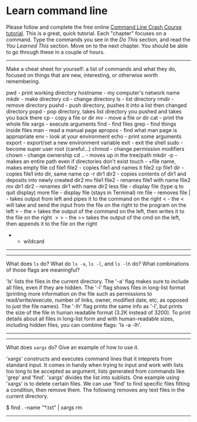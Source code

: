 # Learn command line

Please follow and complete the free online [Command Line Crash Course
tutorial](http://cli.learncodethehardway.org/book/). This is a great,
quick tutorial. Each "chapter" focuses on a command. Type the commands
you see in the _Do This_ section, and read the _You Learned This_
section. Move on to the next chapter. You should be able to go through
these in a couple of hours.


---

Make a cheat sheet for yourself: a list of commands and what they do, focused on things that are new, interesting, or otherwise worth remembering.

pwd - print working directory
hostname - my computer's network name
mkdir - make directory 
cd - change directory
ls - list directory
rmdir - remove directory
pushd - push directory, pushes it into a list then changed directory
popd - pop directory, takes list directory you pushed and takes you back there
cp - copy a file or dir
mv - move a file or dir
cat - print the whole file
xargs - execute arguments
find - find files
grep - find things inside files
man - read a manual page
apropos - find what man page is appropriate
env - look at your environment
echo - print some arguments
export - export/set a new environment variable
exit - exit the shell
sudo - become super user root (careful...)
chmod - change permission modifiers
chown - change ownership
cd .. - moves up in the tree/path
mkdir -p - makes an entire path even if directories don't exist
touch - +file name, makes empty file
cd file1 file2 - copies file1 and names it file2
cp file1 dir - copies file1 into dir, same name
cp -r dir1 dir2 - copies contents of dir1 and deposits into newly created dir2
mv file1 file2 - renames file1 with name file2
mv dir1 dir2 - renames dir1 with name dir2
less file - display file (type q to quit display)
more file - display file (stays in Terminal)
rm file - removes file
$|$ - takes output from left and pipes it to the command on the right
$<$ - the < will take and send the input from the file on the right to the program on the left
$>$ - the > takes the output of the command on the left, then writes it to the file on the right
$>>$ - the >> takes the output of the cmd on the left, then appends it to the file on the right
* - wildcard

---


---

What does `ls` do? What do `ls -a`, `ls -l`, and `ls -lh` do? What combinations of those flags are meaningful?

'ls' lists the files in the current directory. The '-a' flag makes sure to include all files, even if they are hidden. The '-l' flag shows files in long-list format (printing more information on the file such as permissions to read/write/execute, number of links, owner, modified date, etc, as opposed to just the file names). The '-lh' flag prints the same info as '-l', but prints the size of the file in human readable format (3.2K instead of 3200). To print details about all files in long-list form and with human-readable sizes, including hidden files, you can combine flags: 'ls -a -lh'. 

---


---

What does `xargs` do? Give an example of how to use it.

'xargs' constructs and executes command lines that it inteprets from standard input. It comes in handy when trying to input and work with lists too long to be accepted as argument, lists generated from commands like 'grep' and 'find'. 'xargs' divides the list into sublists. One example using 'xargs' is to delete certain files. We can use 'find' to find specific files fitting a condition, then remove them. The following removes any text files in the current directory.

$ find . -name "*.txt" | xargs rm 

---
